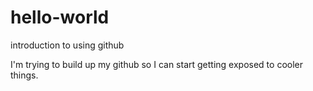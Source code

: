 # hello-world
introduction to using github

I'm trying to build up my github so I can start getting exposed to cooler things.
